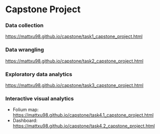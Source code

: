 # Capstone Project
### Data collection
https://mattxu98.github.io/capstone/task1_capstone_project.html
### Data wrangling
https://mattxu98.github.io/capstone/task2_capstone_project.html
### Exploratory data analytics
https://mattxu98.github.io/capstone/task3_capstone_project.html
### Interactive visual analytics
- Folium map: https://mattxu98.github.io/capstone/task4.1_capstone_project.html
- Dashboard: https://mattxu98.github.io/capstone/task4.2_capstone_project.html
